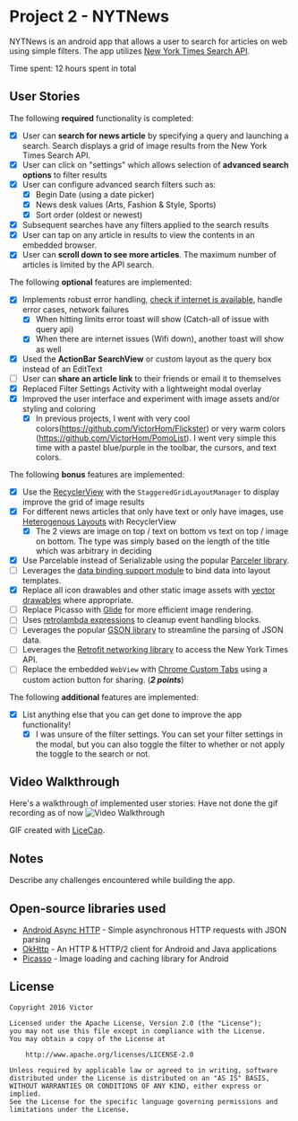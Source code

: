 # Project 2 - NYTNews

NYTNews is an android app that allows a user to search for articles on web using simple filters. The app utilizes [New York Times Search API](http://developer.nytimes.com/docs/read/article_search_api_v2).

Time spent: 12 hours spent in total

## User Stories

The following **required** functionality is completed:

* [X] User can **search for news article** by specifying a query and launching a search. Search displays a grid of image results from the New York Times Search API.
* [X] User can click on "settings" which allows selection of **advanced search options** to filter results
* [X] User can configure advanced search filters such as:
  * [X] Begin Date (using a date picker)
  * [X] News desk values (Arts, Fashion & Style, Sports)
  * [X] Sort order (oldest or newest)
* [X] Subsequent searches have any filters applied to the search results
* [X] User can tap on any article in results to view the contents in an embedded browser.
* [X] User can **scroll down to see more articles**. The maximum number of articles is limited by the API search.

The following **optional** features are implemented:

* [X] Implements robust error handling, [check if internet is available](http://guides.codepath.com/android/Sending-and-Managing-Network-Requests#checking-for-network-connectivity), handle error cases, network failures
  *[X] When hitting limits error toast will show (Catch-all of issue with query api)
  *[X] When there are internet issues (Wifi down), another toast will show as well
* [X] Used the **ActionBar SearchView** or custom layout as the query box instead of an EditText
* [ ] User can **share an article link** to their friends or email it to themselves
* [X] Replaced Filter Settings Activity with a lightweight modal overlay
* [X] Improved the user interface and experiment with image assets and/or styling and coloring
  *[X] In previous projects, I went with very cool colors(https://github.com/VictorHom/Flickster) or very warm colors (https://github.com/VictorHom/PomoList). I went very simple this time with a pastel blue/purple in the toolbar, the cursors, and text colors.

The following **bonus** features are implemented:

* [X] Use the [RecyclerView](http://guides.codepath.com/android/Using-the-RecyclerView) with the `StaggeredGridLayoutManager` to display improve the grid of image results
* [X] For different news articles that only have text or only have images, use [Heterogenous Layouts](http://guides.codepath.com/android/Heterogenous-Layouts-inside-RecyclerView) with RecyclerView
  * [X] The 2 views are image on top / text on bottom vs text on top / image on bottom. The type was simply based on the length of the title which was arbitrary in deciding
* [X] Use Parcelable instead of Serializable using the popular [Parceler library](http://guides.codepath.com/android/Using-Parceler).
* [ ] Leverages the [data binding support module](http://guides.codepath.com/android/Applying-Data-Binding-for-Views) to bind data into layout templates.
* [X] Replace all icon drawables and other static image assets with [vector drawables](http://guides.codepath.com/android/Drawables#vector-drawables) where appropriate.
* [ ] Replace Picasso with [Glide](http://inthecheesefactory.com/blog/get-to-know-glide-recommended-by-google/en) for more efficient image rendering.
* [ ] Uses [retrolambda expressions](http://guides.codepath.com/android/Lambda-Expressions) to cleanup event handling blocks.
* [ ] Leverages the popular [GSON library](http://guides.codepath.com/android/Using-Android-Async-Http-Client#decoding-with-gson-library) to streamline the parsing of JSON data.
* [ ] Leverages the [Retrofit networking library](http://guides.codepath.com/android/Consuming-APIs-with-Retrofit) to access the New York Times API.
* [ ] Replace the embedded `WebView` with [Chrome Custom Tabs](http://guides.codepath.com/android/Chrome-Custom-Tabs) using a custom action button for sharing. (_**2 points**_)

The following **additional** features are implemented:

* [X] List anything else that you can get done to improve the app functionality!
  * [X] I was unsure of the filter settings. You can set your filter settings in the modal, but you can also toggle the filter to whether or not apply the toggle to the search or not.

## Video Walkthrough

Here's a walkthrough of implemented user stories:
Have not done the gif recording as of now
<img src='' title='Video Walkthrough' width='' alt='Video Walkthrough' />

GIF created with [LiceCap](http://www.cockos.com/licecap/).

## Notes

Describe any challenges encountered while building the app.

## Open-source libraries used

- [Android Async HTTP](https://github.com/loopj/android-async-http) - Simple asynchronous HTTP requests with JSON parsing
- [OkHttp](https://github.com/square/okhttp) - An HTTP & HTTP/2 client for Android and Java applications
- [Picasso](http://square.github.io/picasso/) - Image loading and caching library for Android

## License

    Copyright 2016 Victor

    Licensed under the Apache License, Version 2.0 (the "License");
    you may not use this file except in compliance with the License.
    You may obtain a copy of the License at

        http://www.apache.org/licenses/LICENSE-2.0

    Unless required by applicable law or agreed to in writing, software
    distributed under the License is distributed on an "AS IS" BASIS,
    WITHOUT WARRANTIES OR CONDITIONS OF ANY KIND, either express or implied.
    See the License for the specific language governing permissions and
    limitations under the License.